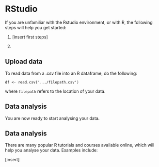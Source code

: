 # RStudio

If you are unfamiliar with the Rstudio environment, or with R, the following steps will help you get started:

1. \[insert first steps\]

2. 

## Upload data

To read data from a .csv file into an R dataframe, do the following:

```
df <- read.csv('.../filepath.csv')
```
where ``filepath`` refers to the location of your data.

## Data analysis

You are now ready to start analysing your data.

## Data analysis

There are many popular R tutorials and courses available online, which will help you analyse your data. Examples include:

\[insert]